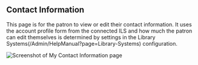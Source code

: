 ## Contact Information

This page is for the patron to view or edit their contact information. It uses the account profile form from the connected ILS and how much the patron can edit themselves is determined by settings in the Library Systems(/Admin/HelpManual?page=Library-Systems) configuration.

![Screenshot of My Contact Information page](/manual/images/Contact_Information_SS.png)
